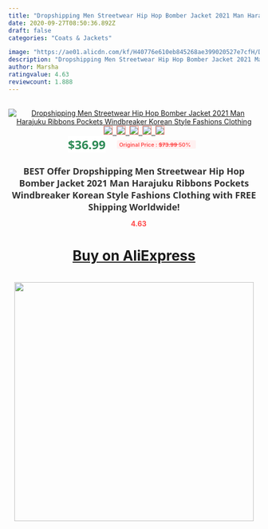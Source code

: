 ```yaml
---
title: "Dropshipping Men Streetwear Hip Hop Bomber Jacket 2021 Man Harajuku Ribbons Pockets Windbreaker Korean Style Fashions Clothing"
date: 2020-09-27T08:50:36.892Z
draft: false
categories: "Coats & Jackets"

image: "https://ae01.alicdn.com/kf/H40776e610eb845268ae399020527e7cfH/Dropshipping-Men-Streetwear-Hip-Hop-Bomber-Jacket-2021-Man-Harajuku-Ribbons-Pockets-Windbreaker-Korean-Style-Fashions.jpg"
description: "Dropshipping Men Streetwear Hip Hop Bomber Jacket 2021 Man Harajuku Ribbons Pockets Windbreaker Korean Style Fashions Clothing"
author: Marsha
ratingvalue: 4.63
reviewcount: 1.888
---
```

<br>
<div style="text-align: center;">
<a href="https://s.click.aliexpress.com/e/_AbxhIH" target="_blank" rel="nofollow noopener noreferrer"><img alt="Dropshipping Men Streetwear Hip Hop Bomber Jacket 2021 Man Harajuku Ribbons Pockets Windbreaker Korean Style Fashions Clothing" class="magnifier-image" src="https://ae01.alicdn.com/kf/H40776e610eb845268ae399020527e7cfH/Dropshipping-Men-Streetwear-Hip-Hop-Bomber-Jacket-2021-Man-Harajuku-Ribbons-Pockets-Windbreaker-Korean-Style-Fashions.jpg_640x640.jpg">
<br>
<img style="border:1px solid salmon" src="https://ae01.alicdn.com/kf/H40776e610eb845268ae399020527e7cfH/Dropshipping-Men-Streetwear-Hip-Hop-Bomber-Jacket-2021-Man-Harajuku-Ribbons-Pockets-Windbreaker-Korean-Style-Fashions.jpg_120x120.jpg">&nbsp;&nbsp;<img style="border:1px solid salmon" src="https://ae01.alicdn.com/kf/H57cf9088fd384775bfcb05ffe51649ea9/Dropshipping-Men-Streetwear-Hip-Hop-Bomber-Jacket-2021-Man-Harajuku-Ribbons-Pockets-Windbreaker-Korean-Style-Fashions.jpg_120x120.jpg">&nbsp;&nbsp;<img style="border:1px solid salmon" src="https://ae01.alicdn.com/kf/H071e5de56d794b9e9f0c936d3bb277991/Dropshipping-Men-Streetwear-Hip-Hop-Bomber-Jacket-2021-Man-Harajuku-Ribbons-Pockets-Windbreaker-Korean-Style-Fashions.jpg_120x120.jpg">&nbsp;&nbsp;<img style="border:1px solid salmon" src="https://ae01.alicdn.com/kf/H14e1916213c749a08536106f0a2abf750/Dropshipping-Men-Streetwear-Hip-Hop-Bomber-Jacket-2021-Man-Harajuku-Ribbons-Pockets-Windbreaker-Korean-Style-Fashions.jpg_120x120.jpg">&nbsp;&nbsp;<img style="border:1px solid salmon" src="https://ae01.alicdn.com/kf/Hd535fae24c7f44eea6996f1b2ea25a0dz/Dropshipping-Men-Streetwear-Hip-Hop-Bomber-Jacket-2021-Man-Harajuku-Ribbons-Pockets-Windbreaker-Korean-Style-Fashions.jpg_120x120.jpg"></a></div><br0>
<div style="text-align: center;"><span style="background-color: white; border: 0px; box-sizing: border-box; color: seagreen; display: inline-block; font-family: &quot;open sans&quot; , &quot;arial&quot; , &quot;helvetica&quot; , sans-serif , &quot;heiti&quot;; font-size: 24px; font-stretch: inherit; font-weight: 700; line-height: inherit; margin: 0px 10px 0px 0px; padding: 0px; vertical-align: middle;">$36.99 </span>
<span style="background: rgb(255 , 241 , 241); border-radius: 3px; border: 0px; box-sizing: border-box; color: #ff4747; display: inline-block; font-family: inherit; font-size: 12px; font-stretch: inherit; font-style: inherit; font-variant: inherit; font-weight: 600; line-height: inherit; margin: 0px; padding: 2px 5px; transform: scale(0.9); vertical-align: middle;">Original Price : <b style="text-decoration: line-through;">$73.99 </b> 50%&nbsp;&nbsp;</span></div>
<h1 style="color: #333333; display: inline-block; font-family: &quot;open sans&quot; , &quot;arial&quot; , &quot;helvetica&quot; , sans-serif , &quot;heiti&quot;; font-size: 18px; font-stretch: inherit; font-weight: 700; text-align: center;">BEST Offer Dropshipping Men Streetwear Hip Hop Bomber Jacket 2021 Man Harajuku Ribbons Pockets Windbreaker Korean Style Fashions Clothing with FREE Shipping Worldwide!</h1>
<div style="color: #ff4747; text-align: center;">
<img src="https://4.bp.blogspot.com/-M0ZcTcb-5uY/XleCXlxnR4I/AAAAAAAAAEc/OrjgMkXV1oMQFaCRZj5HQwOCBcu3w1FegCPcBGAYYCw/s1600/star.png" style="height: 15px;">&nbsp;<b>4.63</b></div>
<div class="button_cont" align="center"><a class="buynow_a" href="https://s.click.aliexpress.com/e/_AbxhIH" target="_blank" rel="nofollow noopener noreferrer"><H1>Buy on AliExpress</H1></a></div><br>
<div class="separator" style="clear: both; text-align: center;">
<img src="https://lh3.googleusercontent.com/-pTy5HemUv9M/XlePHvY0dAI/AAAAAAAAAE4/0nX5iRUoIWY8eMW9Dpxeirr157OZliDIgCLcBGAsYHQ/s1600/badge.gif" width="480">
</div>
